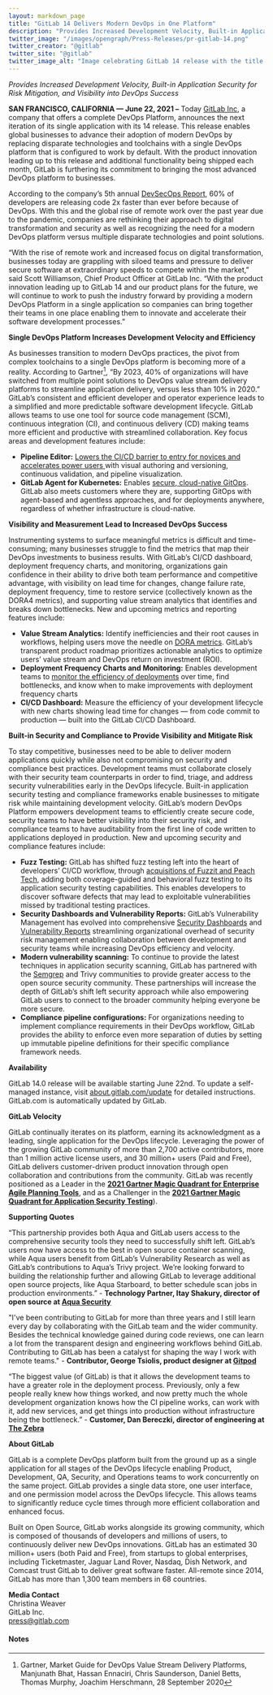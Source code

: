 ```yaml
---
layout: markdown_page
title: "GitLab 14 Delivers Modern DevOps in One Platform"
description: "Provides Increased Development Velocity, Built-in Application Security for Risk Mitigation, and Visibility into DevOps Success"
twitter_image: "/images/opengraph/Press-Releases/pr-gitlab-14.png"
twitter_creator: "@gitlab"
twitter_site: "@gitlab"
twitter_image_alt: "Image celebrating GitLab 14 release with the title of the press release. Includes the GitLab 14 logo, with stylized elements like a rocket taking off and designs from inside of the GitLab user interface."
---
```


_Provides Increased Development Velocity, Built-in Application Security for Risk Mitigation, and Visibility into DevOps Success_

**SAN FRANCISCO, CALIFORNIA — June 22, 2021 –** Today [GitLab Inc](https://about.gitlab.com/), a company that offers a complete DevOps Platform, announces the next iteration of its single application with its 14 release. This release enables global businesses to advance their adoption of modern DevOps by replacing disparate technologies and toolchains with a single DevOps platform that is configured to work by default. With the product innovation leading up to this release and additional functionality being shipped each month, GitLab is furthering its commitment to bringing the most advanced DevOps platform to businesses. 

According to the company’s 5th annual [DevSecOps Report](https://about.gitlab.com/developer-survey/), 60% of developers are releasing code 2x faster than ever before because of DevOps. With this and the global rise of remote work over the past year due to the pandemic, companies are rethinking their approach to digital transformation and security as well as recognizing the need for a modern DevOps platform versus multiple disparate technologies and point solutions. 

“With the rise of remote work and increased focus on digital transformation, businesses today are grappling with siloed teams and pressure to deliver secure software at extraordinary speeds to compete within the market,” said Scott Williamson, Chief Product Officer at GitLab Inc. “With the product innovation leading up to GitLab 14 and our product plans for the future, we will continue to work to push the industry forward by providing a modern DevOps Platform in a single application so companies can bring together their teams in one place enabling them to innovate and accelerate their software development processes.”

**Single DevOps Platform Increases Development Velocity and Efficiency**

As businesses transition to modern DevOps practices, the pivot from complex toolchains to a single DevOps platform is becoming more of a reality. According to Gartner[^1], “By 2023, 40% of organizations will have switched from multiple point solutions to DevOps value stream delivery platforms to streamline application delivery, versus less than 10% in 2020.” GitLab’s consistent and efficient developer and operator experience leads to a simplified and more predictable software development lifecycle. GitLab allows teams to use one tool for source code management (SCM), continuous integration (CI), and continuous delivery (CD) making teams more efficient and productive with streamlined collaboration. Key focus areas and development features include:


*   **Pipeline Editor:** [Lowers the CI/CD barrier to entry for novices and accelerates power users ](https://about.gitlab.com/releases/2021/01/22/gitlab-13-8-released/#the-new-pipeline-editor-makes-cicd-easy-to-use)with visual authoring and versioning, continuous validation, and pipeline visualization. 
*   **GitLab Agent for Kubernetes:** Enables [secure, cloud-native GitOps](https://about.gitlab.com/blog/2021/02/22/gitlab-kubernetes-agent-on-gitlab-com/). GitLab also meets customers where they are, supporting GitOps with agent-based and agentless approaches, and for deployments anywhere, regardless of whether infrastructure is cloud-native. 


**Visibility and Measurement Lead to Increased DevOps Success**

Instrumenting systems to surface meaningful metrics is difficult and time-consuming; many businesses struggle to find the metrics that map their DevOps investments to business results. With GitLab’s CI/CD dashboard, deployment frequency charts, and monitoring, organizations gain confidence in their ability to drive both team performance and competitive advantage, with visibility on lead time for changes, change failure rate, deployment frequency, time to restore service (collectively known as the DORA4 metrics), and supporting value stream analytics that identifies and breaks down bottlenecks. New and upcoming metrics and reporting features include:


*   **Value Stream Analytics:** Identify inefficiencies and their root causes in workflows, helping users move the needle on [DORA metrics](https://www.devops-research.com/research.html). GitLab’s transparent product roadmap prioritizes actionable analytics to optimize users’ value stream and DevOps return on investment (ROI).
*   **Deployment Frequency Charts and Monitoring:** Enables development teams to [monitor the efficiency of deployments](https://about.gitlab.com/releases/2021/05/22/gitlab-13-12-released/#group-level-deployment-frequency-cicd-chart) over time, find bottlenecks, and know when to make improvements with deployment frequency charts
*   **CI/CD Dashboard:** Measure the efficiency of your development lifecycle with new charts showing lead time for changes — from code commit to production — built into the GitLab CI/CD Dashboard.

**Built-in Security and Compliance to Provide Visibility and Mitigate Risk**

To stay competitive, businesses need to be able to deliver modern applications quickly while also not compromising on security and compliance best practices. Development teams must collaborate closely with their security team counterparts in order to find, triage, and address security vulnerabilities early in the DevOps lifecycle. Built-in application security testing and compliance frameworks enable businesses to mitigate risk while maintaining development velocity. GitLab’s modern DevOps Platform empowers development teams to efficiently create secure code, security teams to have better visibility into their security risk, and compliance teams to have auditability from the first line of code written to applications deployed in production. New and upcoming security and compliance features include:



*   **Fuzz Testing:** GitLab has shifted fuzz testing left into the heart of developers’ CI/CD workflow, through [acquisitions of Fuzzit and Peach Tech](https://about.gitlab.com/press/releases/2020-11-19-gitlab-completes-integration-of-fuzzing-solutions.html), adding both coverage-guided and behavioral fuzz testing to its application security testing capabilities. This enables developers to discover software defects that may lead to exploitable vulnerabilities missed by traditional testing practices. 
*   **Security Dashboards and Vulnerability Reports:** GitLab’s Vulnerability Management has evolved into comprehensive [Security Dashboards](https://docs.gitlab.com/ee/user/application_security/security_dashboard/) and [Vulnerability Reports](https://docs.gitlab.com/ee/user/application_security/vulnerability_report/) streamlining organizational overhead of security risk management enabling collaboration between development and security teams while increasing DevOps efficiency and velocity.
*   **Modern vulnerability scanning:** To continue to provide the latest techniques in application security scanning, GitLab has partnered with the [Semgrep](https://about.gitlab.com/releases/2021/04/22/gitlab-13-11-released/#gitlab--semgrep-upgrading-sast-for-the-future) and Trivy communities to provide greater access to the open source security community. These partnerships will increase the depth of GitLab’s shift left security approach while also empowering GitLab users to connect to the broader community helping everyone be more secure.
*   **Compliance pipeline configurations:** For organizations needing to implement compliance requirements in their DevOps workflow, GitLab provides the ability to enforce even more separation of duties by setting up immutable pipeline definitions for their specific compliance framework needs. 

**Availability**

GitLab 14.0 release will be available starting June 22nd. To update a self-managed instance, visit [about.gitlab.com/update](https://about.gitlab.com/update/) for detailed instructions. GitLab.com is automatically updated by GitLab. 

**GitLab Velocity**

GitLab continually iterates on its platform, earning its acknowledgment as a leading, single application for the DevOps lifecycle. Leveraging the power of the growing GitLab community of more than 2,700 active contributors, more than 1 million active license users, and 30 million+ users (Paid and Free), GitLab delivers customer-driven product innovation through open collaboration and contributions from the community. GitLab was recently positioned as a Leader in the **[2021 Gartner Magic Quadrant for Enterprise Agile Planning Tools](https://about.gitlab.com/press/releases/2021-04-27-gitlab-positioned-leader-gartner-magic-quadrant-enterprise-agile-planning-tools.html)**, and as a Challenger in the **[2021 Gartner Magic Quadrant for Application Security Testing](https://about.gitlab.com/press/releases/2021-06-03-gitlab-positioned-challengers-quadrant-2021-magic-quadrant-application-security-testing.html)**).

**Supporting Quotes**

“This partnership provides both Aqua and GitLab users access to the comprehensive security tools they need to successfully shift left. GitLab’s users now have access to the best in open source container scanning, while Aqua users benefit from GitLab’s Vulnerability Research as well as GitLab’s contributions to Aqua’s Trivy project. We’re looking forward to building the relationship further and allowing GitLab to leverage additional open source projects, like Aqua Starboard, to better schedule scan jobs in production environments.” - **Technology Partner, Itay Shakury, director of open source at [Aqua Security](https://www.aquasec.com/)**

"I've been contributing to GitLab for more than three years and I still learn every day by collaborating with the GitLab team and the wider community. Besides the technical knowledge gained during code reviews, one can learn a lot from the transparent design and engineering workflows behind GitLab. Contributing to GitLab has been a catalyst for shaping the way I work with remote teams." - **Contributor, George Tsiolis, product designer at [Gitpod](https://www.gitpod.io/)**

“The biggest value (of GitLab) is that it allows the development teams to have a greater role in the deployment process. Previously, only a few people really knew how things worked, and now pretty much the whole development organization knows how the CI pipeline works, can work with it, add new services, and get things into production without infrastructure being the bottleneck.” - **Customer, Dan Bereczki, director of engineering at [The Zebra](https://www.thezebra.com/)**

**About GitLab**

GitLab is a complete DevOps platform built from the ground up as a single application for all stages of the DevOps lifecycle enabling Product, Development, QA, Security, and Operations teams to work concurrently on the same project. GitLab provides a single data store, one user interface, and one permission model across the DevOps lifecycle. This allows teams to significantly reduce cycle times through more efficient collaboration and enhanced focus.

Built on Open Source, GitLab works alongside its growing community, which is composed of thousands of developers and millions of users, to continuously deliver new DevOps innovations.   GitLab has an estimated 30 million+ users (both Paid and Free), from startups to global enterprises, including Ticketmaster, Jaguar Land Rover, Nasdaq, Dish Network, and Comcast trust GitLab to deliver great software faster. All-remote since 2014, GitLab has more than 1,300 team members in 68 countries.

**Media Contact**
<br>
Christina Weaver
<br>
GitLab Inc.
<br>
[press@gitlab.com](mailto:press@gitlab.com)


<!-- Footnotes themselves at the bottom. -->
#### Notes

[^1]:
     Gartner, Market Guide for DevOps Value Stream Delivery Platforms, Manjunath Bhat, Hassan Ennaciri, Chris Saunderson, Daniel Betts, Thomas Murphy, Joachim Herschmann, 28 September 2020

